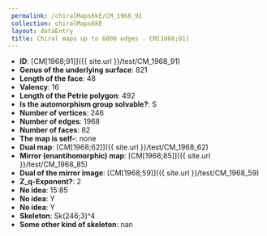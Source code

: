 ```yaml
--- 
 permalink: /chiralMaps6kE/CM_1968_91 
 collection: chiralMaps6kE
 layout: dataEntry
 title: Chiral maps up to 6000 edges - CM[1968;91]
---
```


- **ID**: [CM[1968;91]]({{ site.url }}/test/CM_1968_91)
- **Genus of the underlying surface**: 821
- **Length of the face**: 48
- **Valency**: 16
- **Length of the Petrie polygon**: 492
- **Is the automorphism group solvable?**: S
- **Number of vertices**: 246
- **Number of edges**: 1968
- **Number of faces**: 82
- **The map is self-**: none
- **Dual map**: [CM[1968;62]]({{ site.url }}/test/CM_1968_62)
- **Mirror (enantihomorphic) map**: [CM[1968;85]]({{ site.url }}/test/CM_1968_85)
- **Dual of the mirror image**: [CM[1968;59]]({{ site.url }}/test/CM_1968_59)
- **Z_q-Exponent?**: 2
- **No idea**:  15:85
- **No idea**: Y
- **No idea**: Y
- **Skeleton**: Sk(246;3)^4
- **Some other kind of skeleton**: nan
